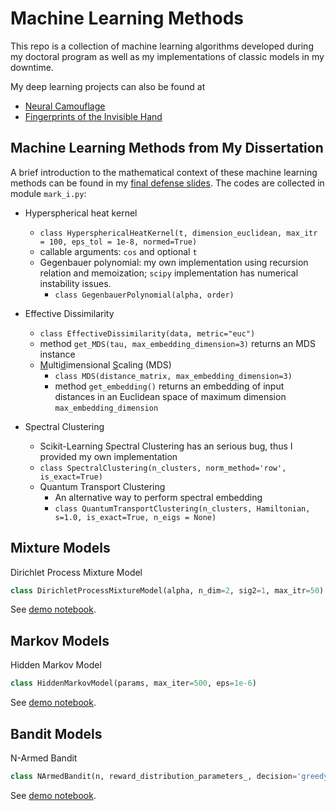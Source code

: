 # Machine Learning Methods

This repo is a collection of machine learning algorithms developed during my doctoral program as well as my implementations of classic models in my downtime.

My deep learning projects can also be found at

- [Neural Camouflage](https://chenchaozhao.github.io/NeuralCamouflage/)
- [Fingerprints of the Invisible Hand](https://chenchaozhao.github.io/FingerprintsOfTheInvisibleHand/)

## Machine Learning Methods from My Dissertation

A brief introduction to the mathematical context of these machine learning methods can be found in my [final defense slides](Dissertation.pdf). The codes are collected in module `mark_i.py`:

- Hyperspherical heat kernel
  - `class HypersphericalHeatKernel(t, dimension_euclidean, max_itr = 100, eps_tol = 1e-8, normed=True)`
  - callable arguments: `cos` and optional `t`
  - Gegenbauer polynomial: my own implementation using recursion relation and memoization; `scipy`  implementation has numerical instability issues.
    - `class GegenbauerPolynomial(alpha, order)`

- Effective Dissimilarity
  - `class EffectiveDissimilarity(data, metric="euc")`
  - method `get_MDS(tau, max_embedding_dimension=3)`  returns an MDS instance
  - <u>M</u>ulti<u>d</u>imensional <u>S</u>caling (MDS)
    - `class MDS(distance_matrix, max_embedding_dimension=3)`
    - method `get_embedding()`  returns an embedding of input distances in an Euclidean space of maximum dimension `max_embedding_dimension`
- Spectral Clustering
  - Scikit-Learning Spectral Clustering has an serious bug, thus I provided my own implementation
  - `class SpectralClustering(n_clusters, norm_method='row', is_exact=True)`
  - Quantum Transport Clustering
    - An alternative way to perform spectral embedding
    - `class QuantumTransportClustering(n_clusters, Hamiltonian, s=1.0, is_exact=True, n_eigs = None) `

## Mixture Models

Dirichlet Process Mixture Model

```python
class DirichletProcessMixtureModel(alpha, n_dim=2, sig2=1, max_itr=50)
```

See [demo notebook](/examples/DPMM_demo.ipynb).

## Markov Models

Hidden Markov Model

```python
class HiddenMarkovModel(params, max_iter=500, eps=1e-6)
```

See [demo notebook](/examples/HMM_demo.ipynb).

## Bandit Models

N-Armed Bandit

```python
class NArmedBandit(n, reward_distribution_parameters_, decision='greedy', reward_distribution='normal', eps=None, beta=None, optimistic_init = 0)
```

See [demo notebook](/examples/Bandit_demo.ipynb).

